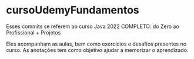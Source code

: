 # cursoUdemyFundamentos


Esses commits se referem ao curso Java 2022 COMPLETO: do Zero ao Profissional + Projetos

Eles acompanham as aulas, bem como exercícios e desafios presentes no curso. As anotações tem como objetivo ajudar a memorizar o aprendizado.
